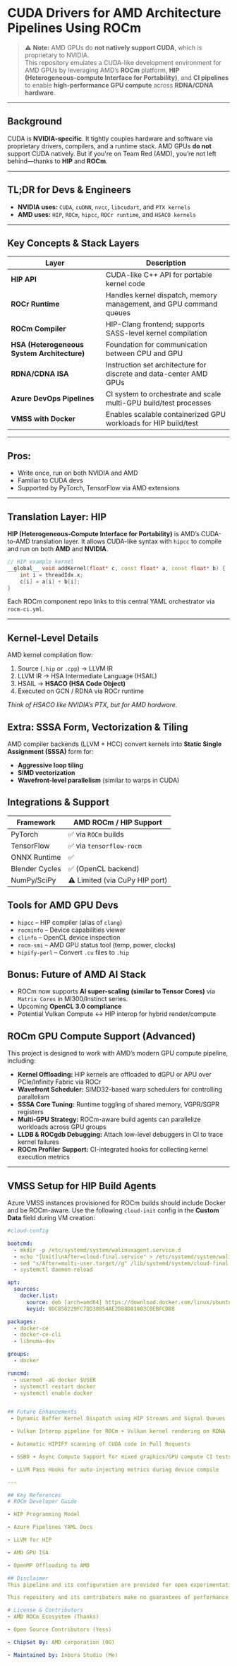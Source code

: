 # CUDA Drivers for AMD Architecture Pipelines Using ROCm

> ⚠️ **Note:** AMD GPUs do **not natively support CUDA**, which is proprietary to NVIDIA.  
> This repository emulates a CUDA-like development environment for AMD GPUs by leveraging AMD’s **ROCm** platform, **HIP (Heterogeneous-compute Interface for Portability)**, and **CI pipelines** to enable **high-performance GPU compute** across **RDNA/CDNA hardware**.

---

## Background

CUDA is **NVIDIA-specific**. It tightly couples hardware and software via proprietary drivers, compilers, and a runtime stack. AMD GPUs **do not** support CUDA natively. But if you're on Team Red (AMD), you’re not left behind—thanks to **HIP** and **ROCm**.


---
## TL;DR for Devs & Engineers  
- **NVIDIA uses:** `CUDA`, `cuDNN`, `nvcc`, `libcudart`, and `PTX kernels`
- **AMD uses:** `HIP`, `ROCm`, `hipcc`, `ROCr runtime`, and `HSACO kernels`
---

##  Key Concepts & Stack Layers

| Layer              | Description |
|--------------------|-------------|
| **HIP API**        | CUDA-like C++ API for portable kernel code |
| **ROCr Runtime**   | Handles kernel dispatch, memory management, and GPU command queues |
| **ROCm Compiler**  | HIP-Clang frontend; supports SASS-level kernel compilation |
| **HSA (Heterogeneous System Architecture)** | Foundation for communication between CPU and GPU |
| **RDNA/CDNA ISA**  | Instruction set architecture for discrete and data-center AMD GPUs |
| **Azure DevOps Pipelines** | CI system to orchestrate and scale multi-GPU build/test processes |
| **VMSS with Docker** | Enables scalable containerized GPU workloads for HIP build/test |

---

## Pros:
- Write once, run on both NVIDIA and AMD
- Familiar to CUDA devs
- Supported by PyTorch, TensorFlow via AMD extensions

---

## Translation Layer: HIP

**HIP (Heterogeneous-Compute Interface for Portability)** is AMD’s CUDA-to-AMD translation layer. It allows CUDA-like syntax with `hipcc` to compile and run on both **AMD** and **NVIDIA**.

```cpp
// HIP example kernel
__global__ void addKernel(float* c, const float* a, const float* b) {
    int i = threadIdx.x;
    c[i] = a[i] + b[i];
}
```
Each ROCm component repo links to this central YAML orchestrator via `rocm-ci.yml`.

---

## Kernel-Level Details

AMD kernel compilation flow:
1. Source (`.hip` or `.cpp`) → LLVM IR
2. LLVM IR → HSA Intermediate Language (HSAIL)
3. HSAIL → **HSACO (HSA Code Object)**
4. Executed on GCN / RDNA via ROCr runtime

_Think of HSACO like NVIDIA’s PTX, but for AMD hardware._

##  Extra: SSSA Form, Vectorization & Tiling

AMD compiler backends (LLVM + HCC) convert kernels into **Static Single Assignment (SSSA)** form for:
-  **Aggressive loop tiling**
-  **SIMD vectorization**
-  **Wavefront-level parallelism** (similar to warps in CUDA)

## Integrations & Support

| Framework        | AMD ROCm / HIP Support |
|------------------|------------------------|
| PyTorch          | ✅ via `ROCm` builds   |
| TensorFlow       | ✅ via `tensorflow-rocm` |
| ONNX Runtime     | ✅                      |
| Blender Cycles   | ✅ (OpenCL backend)     |
| NumPy/SciPy      | ⚠️ Limited (via CuPy HIP port) |

##  Tools for AMD GPU Devs

- `hipcc` – HIP compiler (alias of `clang`)
- `rocminfo` – Device capabilities viewer
- `clinfo` – OpenCL device inspection
- `rocm-smi` – AMD GPU status tool (temp, power, clocks)
- `hipify-perl` – Convert `.cu` files to `.hip`

##  Bonus: Future of AMD AI Stack

- ROCm now supports **AI super-scaling (similar to Tensor Cores)** via `Matrix Cores` in MI300/Instinct series.
- Upcoming **OpenCL 3.0 compliance**
- Potential Vulkan Compute ↔ HIP interop for hybrid render/compute


##  ROCm GPU Compute Support (Advanced)

This project is designed to work with AMD’s modern GPU compute pipeline, including:
- **Kernel Offloading:** HIP kernels are offloaded to dGPU or APU over PCIe/Infinity Fabric via ROCr
- **Wavefront Scheduler:** SIMD32-based warp schedulers for controlling parallelism
- **SSSA Core Tuning:** Runtime toggling of shared memory, VGPR/SGPR registers
- **Multi-GPU Strategy:** ROCm-aware build agents can parallelize workloads across GPU groups
- **LLDB & ROCgdb Debugging:** Attach low-level debuggers in CI to trace kernel failures
- **ROCm Profiler Support:** CI-integrated hooks for collecting kernel execution metrics

---

##  VMSS Setup for HIP Build Agents

Azure VMSS instances provisioned for ROCm builds should include Docker and be ROCm-aware. Use the following `cloud-init` config in the **Custom Data** field during VM creation:

```yaml
#cloud-config

bootcmd:
  - mkdir -p /etc/systemd/system/walinuxagent.service.d
  - echo "[Unit]\nAfter=cloud-final.service" > /etc/systemd/system/walinuxagent.service.d/override.conf
  - sed "s/After=multi-user.target//g" /lib/systemd/system/cloud-final.service > /etc/systemd/system/cloud-final.service
  - systemctl daemon-reload

apt:
  sources:
    docker.list:
      source: deb [arch=amd64] https://download.docker.com/linux/ubuntu $RELEASE stable
      keyid: 9DC858229FC7DD38854AE2D88D81803C0EBFCD88

packages:
  - docker-ce
  - docker-ce-cli
  - libnuma-dev

groups:
  - docker

runcmd:
  - usermod -aG docker $USER
  - systemctl restart docker
  - systemctl enable docker


## Future Enhancements
 - Dynamic Buffer Kernel Dispatch using HIP Streams and Signal Queues

 - Vulkan Interop pipeline for ROCm + Vulkan kernel rendering on RDNA

 - Automatic HIPIFY scanning of CUDA code in Pull Requests

 - SSBO + Async Compute Support for mixed graphics/GPU compute CI tests

 - LLVM Pass Hooks for auto-injecting metrics during device compile

---

## Key References
# ROCm Developer Guide

- HIP Programming Model

- Azure Pipelines YAML Docs

- LLVM for HIP

- AMD GPU ISA

- OpenMP Offloading to AMD

## Disclaimer
This pipeline and its configuration are provided for open experimentation and CI testing of HIP/ROCm workloads. Usage across different GPU architectures (e.g., RDNA2 vs CDNA2) may require manual configuration adjustments.

This repository and its contributors make no guarantees of performance, correctness, or long-term compatibility. ROCm stack is under active development and may break at any time with upstream changes.

# License & Contributors
- AMD ROCm Ecosystem (Thanks)

- Open Source Contributors (Yess)

- ChipSet By: AMD corporation (OG)

- Maintained by: Inbora Studio (Me)